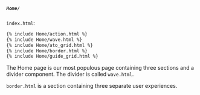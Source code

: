 ##### `Home/`

`index.html`:

```html
{% include Home/action.html %}
{% include Home/wave.html %}
{% include Home/ato_grid.html %}
{% include Home/border.html %}
{% include Home/guide_grid.html %}

```

The Home page is our most populous page containing three sections and a divider component.
The divider is called `wave.html`.

`border.html` is a section containing three separate user experiences.